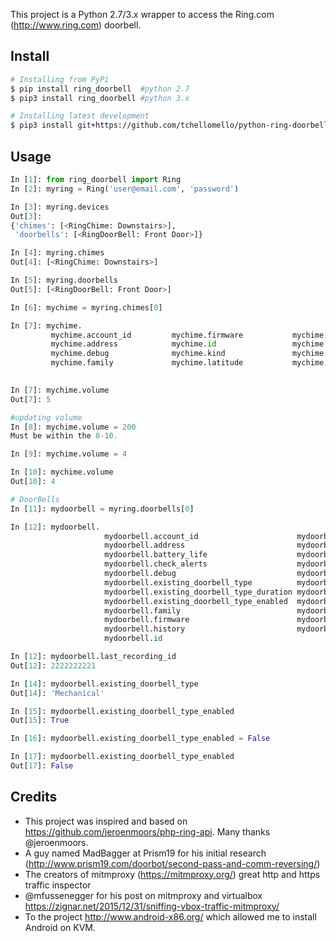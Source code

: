 This project is a Python 2.7/3.x wrapper to access the Ring.com (http://www.ring.com) doorbell.

## Install
```bash
# Installing from PyPi
$ pip install ring_doorbell  #python 2.7
$ pip3 install ring_doorbell #python 3.x

# Installing latest development
$ pip3 install git+https://github.com/tchellomello/python-ring-doorbell@dev --upgrade
```

## Usage
```python
In [1]: from ring_doorbell import Ring
In [2]: myring = Ring('user@email.com', 'password')

In [3]: myring.devices
Out[3]:
{'chimes': [<RingChime: Downstairs>],
 'doorbells': [<RingDoorBell: Front Door>]}

In [4]: myring.chimes
Out[4]: [<RingChime: Downstairs>]

In [5]: myring.doorbells
Out[5]: [<RingDoorBell: Front Door>]

In [6]: mychime = myring.chimes[0]

In [7]: mychime.
         mychime.account_id         mychime.firmware           mychime.linked_tree        mychime.subscribed_motions
         mychime.address            mychime.id                 mychime.longitude          mychime.timezone
         mychime.debug              mychime.kind               mychime.name               mychime.update
         mychime.family             mychime.latitude           mychime.subscribed         mychime.volume
                                                                                          mychime.test_sound

In [7]: mychime.volume
Out[7]: 5

#updating volume
In [8]: mychime.volume = 200
Must be within the 0-10.

In [9]: mychime.volume = 4

In [10]: mychime.volume
Out[10]: 4

# DoorBells
In [11]: mydoorbell = myring.doorbells[0]

In [12]: mydoorbell.
                     mydoorbell.account_id                      mydoorbell.kind
                     mydoorbell.address                         mydoorbell.last_recording_id
                     mydoorbell.battery_life                    mydoorbell.latitude
                     mydoorbell.check_alerts                    mydoorbell.live_streaming_json
                     mydoorbell.debug                           mydoorbell.longitude
                     mydoorbell.existing_doorbell_type          mydoorbell.name
                     mydoorbell.existing_doorbell_type_duration mydoorbell.recording_download
                     mydoorbell.existing_doorbell_type_enabled  mydoorbell.recording_url
                     mydoorbell.family                          mydoorbell.timezone
                     mydoorbell.firmware                        mydoorbell.update
                     mydoorbell.history                         mydoorbell.volume
                     mydoorbell.id

In [12]: mydoorbell.last_recording_id
Out[12]: 2222222221

In [14]: mydoorbell.existing_doorbell_type
Out[14]: 'Mechanical'

In [15]: mydoorbell.existing_doorbell_type_enabled
Out[15]: True

In [16]: mydoorbell.existing_doorbell_type_enabled = False

In [17]: mydoorbell.existing_doorbell_type_enabled
Out[17]: False
```

## Credits
- This project was inspired and based on https://github.com/jeroenmoors/php-ring-api. Many thanks @jeroenmoors.
- A guy named MadBagger at Prism19 for his initial research (http://www.prism19.com/doorbot/second-pass-and-comm-reversing/)
- The creators of mitmproxy (https://mitmproxy.org/) great http and https traffic inspector
- @mfussenegger for his post on mitmproxy and virtualbox https://zignar.net/2015/12/31/sniffing-vbox-traffic-mitmproxy/
- To the project http://www.android-x86.org/ which allowed me to install Android on KVM.
